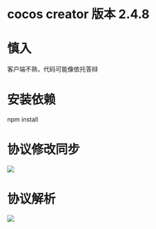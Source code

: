 # cocos creator 版本 2.4.8

# 慎入
客户端不熟，代码可能像依托答辩

# 安装依赖
npm install

# 协议修改同步
![](https://huahua132.github.io/img/other/chinese_chess_proto.png)

# 协议解析
![](https://huahua132.github.io/img/other/chinese_chess_proto2.png)